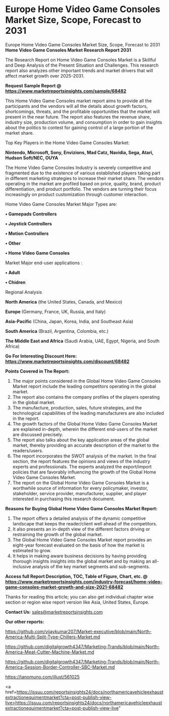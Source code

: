 # Europe Home Video Game Consoles Market Size, Scope, Forecast to 2031
Europe Home Video Game Consoles Market Size, Scope, Forecast to 2031
<strong>Home Video Game Consoles Market Research Report 2031</strong>

The Research Report on Home Video Game Consoles Market is a Skillful and Deep Analysis of the Present Situation and Challenges. This research report also analyzes other important trends and market drivers that will affect market growth over 2025-2031.

<strong>Request Sample Report @ <a href=https://www.marketreportsinsights.com/sample/68482>https://www.marketreportsinsights.com/sample/68482</a></strong>

This Home Video Game Consoles market report aims to provide all the participants and the vendors will all the details about growth factors, shortcomings, threats, and the profitable opportunities that the market will present in the near future. The report also features the revenue share, industry size, production volume, and consumption in order to gain insights about the politics to contest for gaining control of a large portion of the market share.

Top Key Players in the Home Video Game Consoles Market:

<strong>Nintendo, Microsoft, Sony, Envizions, Mad Catz, Navidia, Sega, Atari, Hudson Soft/NEC, OUYA</strong>

The Home Video Game Consoles Industry is severely competitive and fragmented due to the existence of various established players taking part in different marketing strategies to increase their market share. The vendors operating in the market are profiled based on price, quality, brand, product differentiation, and product portfolio. The vendors are turning their focus increasingly on product customization through customer interaction.

Home Video Game Consoles Market Major Types are:

<strong>• Gamepads Controllers

• Joystick Controllers

• Motion Controllers

• Other

• Home Video Game Consoles</strong>

Market Major end-user applications :

<strong>• Adult

• Chidren</strong>

Regional Analysis

</u><strong><b>North America</b></strong> (the United States, Canada, and Mexico)

<strong><b>Europe </b></strong>(Germany, France, UK, Russia, and Italy)

<strong><b>Asia-Pacific</b></strong> (China, Japan, Korea, India, and Southeast Asia)

<strong><b>South America</b></strong> (Brazil, Argentina, Colombia, etc.)

<strong><b>The Middle East and Africa</b></strong> (Saudi Arabia, UAE, Egypt, Nigeria, and South Africa)

<strong>Go For Interesting Discount Here: <a href=https://www.marketreportsinsights.com/discount/68482>https://www.marketreportsinsights.com/discount/68482</a></strong>

<strong>Points Covered in The Report:</strong>
<ol>
  <li>The major points considered in the Global Home Video Game Consoles Market report include the leading competitors operating in the global market.</li>
  <li>The report also contains the company profiles of the players operating in the global market.</li>
  <li>The manufacture, production, sales, future strategies, and the technological capabilities of the leading manufacturers are also included in the report.</li>
  <li>The growth factors of the Global Home Video Game Consoles Market are explained in-depth, wherein the different end-users of the market are discussed precisely.</li>
  <li>The report also talks about the key application areas of the global market, thereby providing an accurate description of the market to the readers/users.</li>
  <li>The report incorporates the SWOT analysis of the market. In the final section, the report features the opinions and views of the industry experts and professionals. The experts analyzed the export/import policies that are favorably influencing the growth of the Global Home Video Game Consoles Market.</li>
  <li>The report on the Global Home Video Game Consoles Market is a worthwhile source of information for every policymaker, investor, stakeholder, service provider, manufacturer, supplier, and player interested in purchasing this research document.</li>
</ol>
<strong>Reasons for Buying Global Home Video Game Consoles Market Report:</strong>

<ol>
  <li>The report offers a detailed analysis of the dynamic competitive landscape that keeps the reader/client well ahead of the competitors.</li>
  <li>It also presents an in-depth view of the different factors driving or restraining the growth of the global market.</li>
  <li>The Global Home Video Game Consoles Market report provides an eight-year forecast evaluated on the basis of how the market is estimated to grow.</li>
  <li>It helps in making aware business decisions by having providing thorough insights insights into the global market and by making an all-inclusive analysis of the key market segments and sub-segments.</li>
</ol>
<strong>Access full Report Description, TOC, Table of Figure, Chart, etc. @ <a href=https://www.marketreportsinsights.com/industry-forecast/home-video-game-consoles-market-growth-and-size-2021-68482>https://www.marketreportsinsights.com/industry-forecast/home-video-game-consoles-market-growth-and-size-2021-68482</a></strong>


Thanks for reading this article; you can also get individual chapter wise section or region wise report version like Asia, United States, Europe.

<strong>Contact Us:</strong>
sales@marketreportsinsights.com

<strong>Our other reports:</strong>

<a href=https://github.com/vijaykumar207/Market-executive/blob/main/North-America-Multi-Split-Type-Chillers-Market.md>https://github.com/vijaykumar207/Market-executive/blob/main/North-America-Multi-Split-Type-Chillers-Market.md</a>

<a href=https://github.com/digitalgrowth4347/Marketing-Trands/blob/main/North-America-Meat-Cutter-Machine-Market.md>https://github.com/digitalgrowth4347/Marketing-Trands/blob/main/North-America-Meat-Cutter-Machine-Market.md</a>

<a href=https://github.com/digitalgrowth4347/Marketing-Trands/blob/main/North-America-Session-Border-Controller-SBC-Market.md>https://github.com/digitalgrowth4347/Marketing-Trands/blob/main/North-America-Session-Border-Controller-SBC-Market.md</a>

<a href=https://tanomuno.com/illust/561025>https://tanomuno.com/illust/561025</a>

<a href=https://issuu.com/reportsinsights24/docs/northamericavehicleexhaustextractionequimentmarket?cta=post-publish-view-live>https://issuu.com/reportsinsights24/docs/northamericavehicleexhaustextractionequimentmarket?cta=post-publish-view-live</a>"
